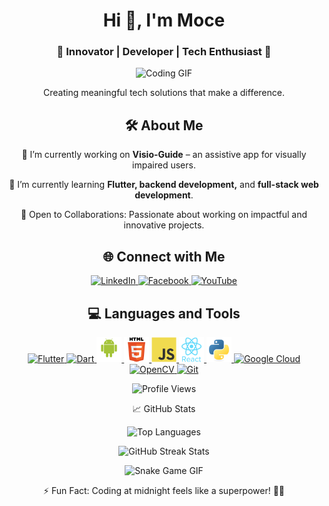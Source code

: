 <h1 align="center">Hi 👋, I'm Moce</h1> 
<h3 align="center">🌟 Innovator | Developer | Tech Enthusiast 🌟</h3> 
<p align="center"> 
  <img src="https://media.giphy.com/media/xT9IgzoKnwFNmISR8I/giphy.gif" width="200" height="200" alt="Coding GIF"> 
</p> 
<p align="center">Creating meaningful tech solutions that make a difference.</p>

<div align="center">
  <h2>🛠️ About Me</h2>
  
  <p>🔭 I’m currently working on <b>Visio-Guide</b> – an assistive app for visually impaired users.</p>
  
  <p>🌱 I’m currently learning <b>Flutter, backend development,</b> and <b>full-stack web development</b>.</p>
  
  <p>🤝 Open to Collaborations: Passionate about working on impactful and innovative projects.</p>
</div>

<div align="center">
  <h2>🌐 Connect with Me</h2>
  <p>
    <a href="https://linkedin.com/in/moce-loise-nunez-4898a82a5/" target="blank">
      <img src="https://raw.githubusercontent.com/rahuldkjain/github-profile-readme-generator/master/src/images/icons/Social/linked-in-alt.svg" alt="LinkedIn" height="30" width="40" />
    </a>
    <a href="https://www.facebook.com/mocelordreborn.bull/" target="blank">
      <img src="https://raw.githubusercontent.com/rahuldkjain/github-profile-readme-generator/master/src/images/icons/Social/facebook.svg" alt="Facebook" height="30" width="40" />
    </a>
    <a href="https://www.youtube.com/@idostuff4u" target="blank">
      <img src="https://raw.githubusercontent.com/rahuldkjain/github-profile-readme-generator/master/src/images/icons/Social/youtube.svg" alt="YouTube" height="30" width="40" />
    </a>
  </p>
</div>

<div align="center">
  <h2>💻 Languages and Tools</h2>
  <p>
    <a href="https://flutter.dev" target="_blank">
      <img src="https://www.vectorlogo.zone/logos/flutterio/flutterio-icon.svg" alt="Flutter" width="40" height="40" />
    </a>
    <a href="https://dart.dev" target="_blank">
      <img src="https://www.vectorlogo.zone/logos/dartlang/dartlang-icon.svg" alt="Dart" width="40" height="40" />
    </a>
    <a href="https://developer.android.com" target="_blank">
      <img src="https://raw.githubusercontent.com/devicons/devicon/master/icons/android/android-original-wordmark.svg" alt="Android" width="40" height="40" />
    </a>
    <a href="https://www.w3.org/html/" target="_blank">
      <img src="https://raw.githubusercontent.com/devicons/devicon/master/icons/html5/html5-original-wordmark.svg" alt="HTML5" width="40" height="40" />
    </a>
    <a href="https://developer.mozilla.org/en-US/docs/Web/JavaScript" target="_blank">
      <img src="https://raw.githubusercontent.com/devicons/devicon/master/icons/javascript/javascript-original.svg" alt="JavaScript" width="40" height="40" />
    </a>
    <a href="https://reactjs.org/" target="_blank">
      <img src="https://raw.githubusercontent.com/devicons/devicon/master/icons/react/react-original-wordmark.svg" alt="React" width="40" height="40" />
    </a>
    <a href="https://www.python.org" target="_blank">
      <img src="https://raw.githubusercontent.com/devicons/devicon/master/icons/python/python-original.svg" alt="Python" width="40" height="40" />
    </a>
    <a href="https://cloud.google.com" target="_blank">
      <img src="https://www.vectorlogo.zone/logos/google_cloud/google_cloud-icon.svg" alt="Google Cloud" width="40" height="40" />
    </a>
    <a href="https://opencv.org/" target="_blank">
      <img src="https://www.vectorlogo.zone/logos/opencv/opencv-icon.svg" alt="OpenCV" width="40" height="40" />
    </a>
    <a href="https://git-scm.com/" target="_blank">
      <img src="https://www.vectorlogo.zone/logos/git-scm/git-scm-icon.svg" alt="Git" width="40" height="40" />
    </a>
  </p>
</div>

<p align="center">
  <img src="https://komarev.com/ghpvc/?username=mocemoce&label=Profile%20views&color=0e75b6&style=flat" alt="Profile Views" />
</p>

<p align="center">📈 GitHub Stats</p>
<p align="center"> 
  <img src="https://github-readme-stats.vercel.app/api/top-langs?username=mocemoce&show_icons=true&locale=en&layout=compact&theme=radical" alt="Top Languages" /> 
</p> 
<p align="center"> 
  <img src="https://github-readme-streak-stats.herokuapp.com/?user=mocemoce&theme=radical" alt="GitHub Streak Stats" /> 
</p>

<div align="center">
  <img src="https://github.com/mocemoce/mocemoce/blob/output/github-contribution-grid-snake.svg" alt="Snake Game GIF" />
</div>

<p align="center">⚡ Fun Fact: Coding at midnight feels like a superpower! 🌙✨</p>
